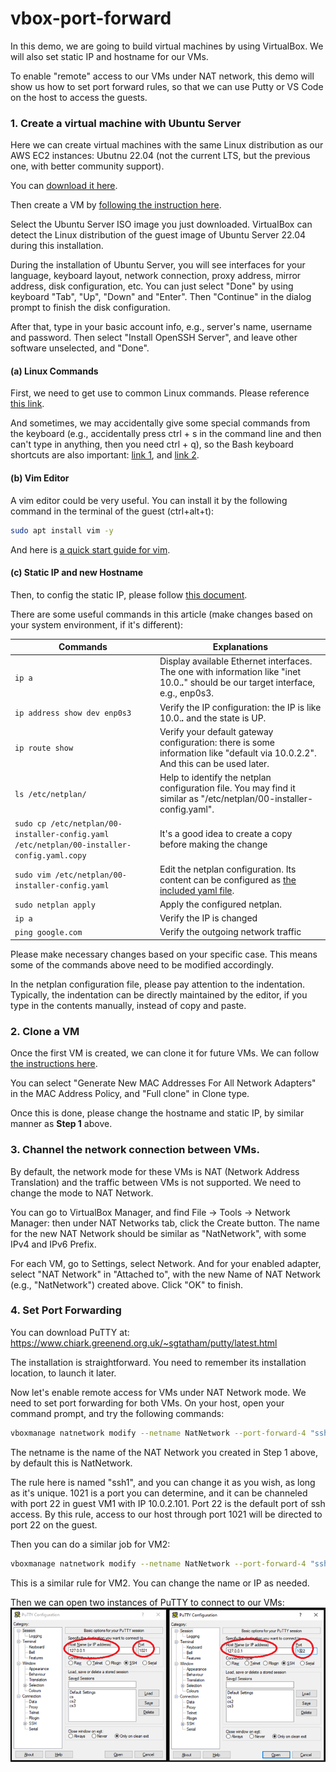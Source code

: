 # vbox-port-forward

In this demo, we are going to build virtual machines by using VirtualBox. We will also set static IP and hostname for our VMs. 

To enable "remote" access to our VMs under NAT network, this demo will show us how to set port forward rules, so that we can use Putty or VS Code on the host to access the guests.

### 1. Create a virtual machine with Ubuntu Server

Here we can create virtual machines with the same Linux distribution as our AWS EC2 instances: Ubutnu 22.04 (not the current LTS, but the previous one, with better community support).

You can [download it here](https://releases.ubuntu.com/jammy/ubuntu-22.04.5-live-server-amd64.iso).

Then create a VM by [following the instruction here](https://www.virtualbox.org/manual/ch01.html#create-vm-wizard).

Select the Ubuntu Server ISO image you just downloaded. VirtualBox can detect the Linux distribution of the guest image of Ubuntu Server 22.04 during this installation.

During the installation of Ubuntu Server, you will see interfaces for your language, keyboard layout, network connection, proxy address, mirror address, disk configuration, etc. You can just select "Done" by using keyboard "Tab", "Up", "Down" and "Enter". Then "Continue" in the dialog prompt to finish the disk configuration.

After that, type in your basic account info, e.g., server's name, username and password. Then select "Install OpenSSH Server", and leave other software unselected, and "Done".

#### (a) Linux Commands

First, we need to get use to common Linux commands. Please reference [this link](https://linuxconfig.org/linux-commands-cheat-sheet).

And sometimes, we may accidentally give some special commands from the keyboard (e.g., accidentally press ctrl + s in the command line and then can't type in anything, then you need ctrl + q), so the Bash keyboard shortcuts are also important: [link 1](https://ss64.com/bash/syntax-keyboard.html), and [link 2](https://www.enlinux.com/bash-keyboard-shortcuts/).


#### (b) Vim Editor

A vim editor could be very useful. You can install it by the following command in the terminal of the guest (ctrl+alt+t):

```bash
sudo apt install vim -y
```

And here is [a quick start guide for vim](https://opensource.com/article/19/3/getting-started-vim).


#### (c) Static IP and new Hostname

Then, to config the static IP, please follow [this document](https://ubuntu.com/server/docs/network-configuration).


There are some useful commands in this article (make changes based on your system environment, if it's different):

| Commands | Explanations |
|----------|--------------|
| `ip a` | Display available Ethernet interfaces. The one with information like "inet 10.0.***.***" should be our target interface, e.g., enp0s3. |
| `ip address show dev enp0s3` | Verify the IP configuration: the IP is like 10.0.***.*** and the state is UP. |
| `ip route show` | Verify your default gateway configuration: there is some information like "default via 10.0.2.2". And this can be used later. |
| `ls /etc/netplan/` | Help to identify the netplan configuration file. You may find it similar as "/etc/netplan/00-installer-config.yaml". |
| `sudo cp /etc/netplan/00-installer-config.yaml /etc/netplan/00-installer-config.yaml.copy` | It's a good idea to create a copy before making the change |
| `sudo vim /etc/netplan/00-installer-config.yaml` | Edit the netplan configuration. Its content can be configured as [the included yaml file](netplan-config.yaml). |
| `sudo netplan apply` | Apply the configured netplan. |
| `ip a` | Verify the IP is changed |
| `ping google.com` | Verify the outgoing network traffic |

Please make necessary changes based on your specific case. This means some of the commands above need to be modified accordingly.

In the netplan configuration file, please pay attention to the indentation. Typically, the indentation can be directly maintained by the editor, if you type in the contents manually, instead of copy and paste.

### 2. Clone a VM
Once the first VM is created, we can clone it for future VMs. We can follow [the instructions here](https://www.virtualbox.org/manual/ch01.html#clone).

You can select "Generate New MAC Addresses For All Network Adapters" in the MAC Address Policy, and "Full clone" in Clone type.

Once this is done, please change the hostname and static IP, by similar manner as **Step 1** above.

### 3. Channel the network connection between VMs.

By default, the network mode for these VMs is NAT (Network Address Translation) and the traffic between VMs is not supported. We need to change the mode to NAT Network.

You can go to VirtualBox Manager, and find File -> Tools -> Network Manager: then under NAT Networks tab, click the Create button. The name for the new NAT Network should be similar as "NatNetwork", with some IPv4 and IPv6 Prefix.

For each VM, go to Settings, select Network. And for your enabled adapter, select "NAT Network" in "Attached to", with the new Name of NAT Network (e.g., "NatNetwork") created above. Click "OK" to finish.

### 4. Set Port Forwarding

You can download PuTTY at:
https://www.chiark.greenend.org.uk/~sgtatham/putty/latest.html

The installation is straightforward. You need to remember its installation location, to launch it later.

Now let's enable remote access for VMs under NAT Network mode. We need to set port forwarding for both VMs. On your host, open your command prompt, and try the following commands:

```bash
vboxmanage natnetwork modify --netname NatNetwork --port-forward-4 "ssh1:tcp:[]:1021:[10.0.2.101]:22"
```

The netname is the name of the NAT Network you created in Step 1 above, by default this is NatNetwork.

The rule here is named "ssh1", and you can change it as you wish, as long as it's unique. 1021 is a port you can determine, and it can be channeled with port 22 in guest VM1 with IP 10.0.2.101. Port 22 is the default port of ssh access. By this rule, access to our host through port 1021 will be directed to port 22 on the guest.

Then you can do a similar job for VM2:

```bash
vboxmanage natnetwork modify --netname NatNetwork --port-forward-4 "ssh2:tcp:[]:1022:[10.0.2.102]:22"
```

This is a similar rule for VM2. You can change the name or IP as needed.

Then we can open two instances of PuTTY to connect to our VMs:
![diagram](putty.png)